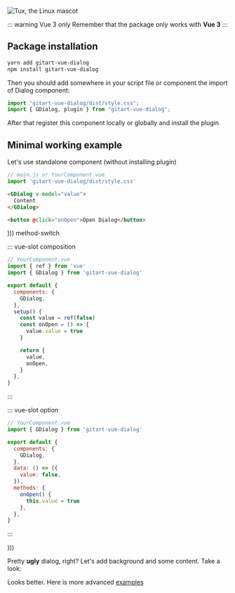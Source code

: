 

![Tux, the Linux mascot](/gitart-dialog-logo.svg)

::: warning Vue 3 only
Remember that the package only works with **Vue 3**
:::

## Package installation

```bash
yarn add gitart-vue-dialog
npm install gitart-vue-dialog
```

Then you should add somewhere in your script file or component the import of Dialog component:

```js
import "gitart-vue-dialog/dist/style.css";
import { GDialog, plugin } from "gitart-vue-dialog";
```

After that register this component locally or globally and install the plugin

## Minimal working example

Let's use standalone component (without installing plugin)

```js
// main.js or YourComponent.vue
import 'gitart-vue-dialog/dist/style.css'
```

```html
<GDialog v-model="value">
  Content
</GDialog>

<button @click="onOpen">Open Dialog</button>
```


))) method-switch

::: vue-slot composition
```js
// YourComponent.vue
import { ref } from 'vue'
import { GDialog } from 'gitart-vue-dialog'

export default {
  components: {
    GDialog,
  },
  setup() {
    const value = ref(false)
    const onOpen = () => {
      value.value = true
    }

    return {
      value,
      onOpen,
    }
  },
}
```
:::

::: vue-slot option
```js
// YourComponent.vue
import { GDialog } from 'gitart-vue-dialog'

export default {
  components: {
    GDialog,
  },
  data: () => ({
    value: false,
  }),
  methods: {
    onOpen() {
      this.value = true
    },
  },
}
```
:::

)))

<Example file="Introduction/GettingStartedExample" />

Pretty **ugly** dialog, right? Let's add background and some content. Take a look:

<Example file="Introduction/GettingStartedExampleStyled" />

Looks better. Here is more advanced [examples](https://michaelgitart.github.io/gitart-vue-dialog)
